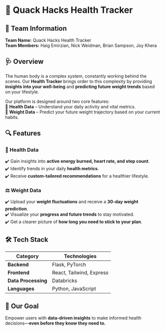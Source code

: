 # 🦆 Quack Hacks Health Tracker  

## 🚀 Team Information  
**Team Name:** Quack Hacks Health Tracker  
**Team Members:** Haig Emirzian, Nick Weidman, Brian Sampson, Joy Khera  

## 🩺 Overview  
The human body is a complex system, constantly working behind the scenes. Our **Health Tracker** brings order to this complexity by providing **insights into your well-being** and **predicting future weight trends** based on your lifestyle.  

Our platform is designed around two core features:  
🔹 **Health Data** – Understand your daily activity and vital metrics.  
🔹 **Weight Data** – Predict your future weight trajectory based on your current habits.  

## 🔍 Features  

### 🏃 Health Data  
✔️ Gain insights into **active energy burned, heart rate, and step count**.  
✔️ Identify trends in your daily **health metrics**.  
✔️ Receive **custom-tailored recommendations** for a healthier lifestyle.  

### ⚖️ Weight Data  
✔️ Upload your **weight fluctuations** and receive a **30-day weight prediction**.  
✔️ Visualize your **progress and future trends** to stay motivated.  
✔️ Get a clearer picture of **how long you need to stick to your plan**.  

## 🛠️ Tech Stack  
| **Category**       | **Technologies**  |  
|--------------------|-----------------|  
| **Backend**       | Flask, PyTorch   |  
| **Frontend**      | React, Tailwind, Express |  
| **Data Processing** | Databricks      |  
| **Languages**     | Python, JavaScript |  

## 🎯 Our Goal  
Empower users with **data-driven insights** to make informed health decisions—**even before they know they need to.**  
